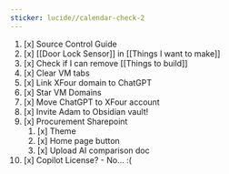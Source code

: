 ```yaml
---
sticker: lucide//calendar-check-2
---
```


1. [x] Source Control Guide
2. [x] [[Door Lock Sensor]] in [[Things I want to make]]
3. [x] Check if I can remove [[Things to build]]
4. [x] Clear VM tabs
5. [x] Link XFour domain to ChatGPT
6. [x] Star VM Domains
7. [x] Move ChatGPT to XFour account
8. [x] Invite Adam to Obsidian vault!
9. [x] Procurement Sharepoint
	1. [x] Theme
	2. [x] Home page button
	3. [x] Upload AI comparison doc
10. [x] Copilot License? - No... :(


